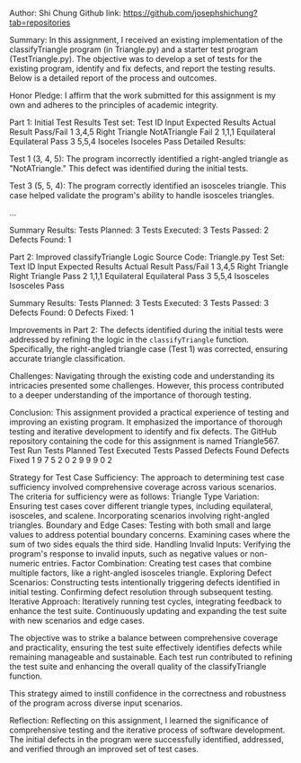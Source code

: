 Author:
Shi Chung
Github link:
https://github.com/josephshichung?tab=repositories

Summary:
In this assignment, I received an existing implementation of the classifyTriangle program (in Triangle.py) and a starter test program (TestTriangle.py). The objective was to develop a set of tests for the existing program, identify and fix defects, and report the testing results. Below is a detailed report of the process and outcomes.

Honor Pledge:
I affirm that the work submitted for this assignment is my own and adheres to the principles of academic integrity.

Part 1: Initial Test Results
Test set:
Test ID	Input	Expected Results	Actual Result	Pass/Fail
1	3,4,5	Right Triangle	NotATriangle	Fail
2	1,1,1	Equilateral	Equilateral	Pass
3	5,5,4	Isoceles	                 	Isoceles  	Pass
Detailed Results:

Test 1 (3, 4, 5):
The program incorrectly identified a right-angled triangle as "NotATriangle." This defect was identified during the initial tests.

Test 3 (5, 5, 4):
The program correctly identified an isosceles triangle. This case helped validate the program's ability to handle isosceles triangles.

...


Summary Results:
Tests Planned: 3
Tests Executed: 3
Tests Passed: 2
Defects Found: 1

Part 2: Improved classifyTriangle Logic
Source Code:
Triangle.py
Test Set:
Text ID	Input	Expected Results	Actual Result	Pass/Fail
1	3,4,5	Right Triangle	Right Triangle	Pass
2	1,1,1	Equilateral	Equilateral	Pass
3	5,5,4	Isosceles	Isosceles	Pass

Summary Results:
Tests Planned: 3
Tests Executed: 3
Tests Passed: 3
Defects Found: 0
Defects Fixed: 1

Improvements in Part 2:
The defects identified during the initial tests were addressed by refining the logic in the `classifyTriangle` function. Specifically, the right-angled triangle case (Test 1) was corrected, ensuring accurate triangle classification.

Challenges:
Navigating through the existing code and understanding its intricacies presented some challenges. However, this process contributed to a deeper understanding of the importance of thorough testing.

Conclusion:
This assignment provided a practical experience of testing and improving an existing program. It emphasized the importance of thorough testing and iterative development to identify and fix defects. The GitHub repository containing the code for this assignment is named Triangle567.
Test Run	Tests Planned	Test Executed	Tests Passed	Defects Found	Defects Fixed
1	9	7	5	2	0
2	9	9	9	0	2


Strategy for Test Case Sufficiency:
The approach to determining test case sufficiency involved comprehensive coverage across various scenarios. The criteria for sufficiency were as follows:
Triangle Type Variation:
Ensuring test cases cover different triangle types, including equilateral, isosceles, and scalene.
Incorporating scenarios involving right-angled triangles.
Boundary and Edge Cases:
Testing with both small and large values to address potential boundary concerns.
Examining cases where the sum of two sides equals the third side.
Handling Invalid Inputs:
Verifying the program's response to invalid inputs, such as negative values or non-numeric entries.
Factor Combination:
Creating test cases that combine multiple factors, like a right-angled isosceles triangle.
Exploring Defect Scenarios:
Constructing tests intentionally triggering defects identified in initial testing.
Confirming defect resolution through subsequent testing.
Iterative Approach:
Iteratively running test cycles, integrating feedback to enhance the test suite.
Continuously updating and expanding the test suite with new scenarios and edge cases.

The objective was to strike a balance between comprehensive coverage and practicality, ensuring the test suite effectively identifies defects while remaining manageable and sustainable. Each test run contributed to refining the test suite and enhancing the overall quality of the classifyTriangle function.

This strategy aimed to instill confidence in the correctness and robustness of the program across diverse input scenarios.

Reflection:
Reflecting on this assignment, I learned the significance of comprehensive testing and the iterative process of software development. The initial defects in the program were successfully identified, addressed, and verified through an improved set of test cases.

